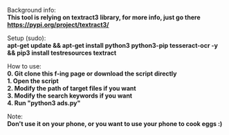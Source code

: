Background info: <br/>
**This tool is relying on textract3 library, for more info, just go there https://pypi.org/project/textract3/**

Setup (sudo): <br/>
**apt-get update && apt-get install python3 python3-pip tesseract-ocr -y && pip3 install testresources textract**

How to use: <br/>
**0. Git clone this f-ing page or download the script directly** <br/>
**1. Open the script** <br/>
**2. Modify the path of target files if you want** <br/>
**3. Modify the search keywords if you want** <br/>
**4. Run "python3 ads.py"**

Note: <br/>
**Don't use it on your phone, or you want to use your phone to cook eggs :)**
